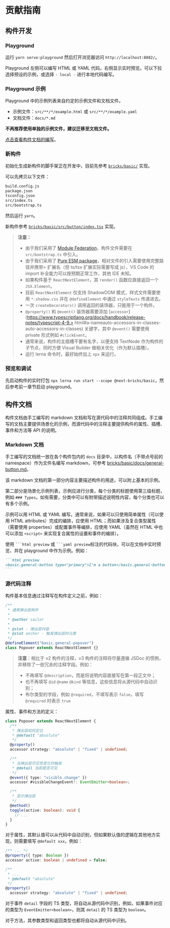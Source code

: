 # 贡献指南

## 构件开发

### Playground

运行 `yarn serve:playground` 然后打开浏览器访问 `http://localhost:8082/`。

Playground 左侧可以编写 HTML 或 YAML 代码，右侧显示实时预览。可以下拉选择预设的示例，或选择 `- local -` 进行本地代码编写。

### Playground 示例

Playground 中的示例列表来自约定的示例文件和文档文件。

- 示例文件：`src/**/*/example.html` 或 `src/**/*/example.yaml`
- 文档文件：`docs/*.md`

**不再推荐使用单独的示例文件，建议迁移至文档文件。**

[点击查看构件文档的编写](#构件文档)。

### 新构件

初始化生成新构件的脚手架正在开发中，目前先参考 [`bricks/basic/`](bricks/basic/) 实现。

可以先拷贝以下文件：

```bash
build.config.js
package.json
tsconfig.json
src/index.ts
src/bootstrap.ts
```

然后运行 `yarn`。

新构件参考 [`bricks/basic/src/button/index.tsx`](bricks/basic/src/button/index.tsx) 实现。

> **注意：**
>
> - 由于我们采用了 [Module Federation](https://webpack.js.org/concepts/module-federation/)，构件文件需要在 `src/bootstrap.ts` 中引入。
> - 由于我们采用了 [Pure ESM package](https://gist.github.com/sindresorhus/a39789f98801d908bbc7ff3ecc99d99c)，相对文件的引入需要使用完整路径并携带> 扩展名（但 ts/tsx 扩展实际需要写成 js），VS Code 的 import 补全能力可以按预期正常工作，其他 IDE 未知。
> - 如果构件基于 `ReactNextElement`，其 `render()` 函数应直接返回一个 `JSX.Element`。
> - 目前 `ReactNextElement` 仅支持 ShadowDOM 模式，样式文件需要使用 `*.shadow.css` 并在 `@defineElement` 中通过 `styleTexts` 传递进去。
> - 一次 `createDecorators()` 调用返回的装饰器，只能用于一个构件。
> - `@property()` 和 `@event()` 装饰器需要添加 [`accessor`](https://www.typescriptlang.org/docs/handbook/release-notes/typescript-4-9.> html#a-nameauto-accessors-in-classes-auto-accessors-in-classes) 关键字，其中 `@event()` 需要使用 private 形式例如 `#clickEvent`。
> - 通常来说，构件的主插槽不要有名字，以便支持 TextNode 作为构件的子节点，同时方便 Visual Builder 做相关优化（作为默认插槽）。
> - 运行 lerna 命令时，最好始终加上 `npx` 来运行。

### 预览和调试

先启动构件的实时打包 `npx lerna run start --scope @next-bricks/basic`，然后参考前一章节启动 playground。

## 构件文档

构件文档由手工编写的 markdown 文档和写在源代码中的注释共同组成。手工编写的文档主要提供场景化的示例，而源代码中的注释主要提供构件的属性、插槽、事件和方法等 API 的说明。

### Markdown 文档

手工编写的文档统一放在各个构件包内的 `docs` 目录中，以构件名（不带点号前的 namespace）作为文件名编写 markdown，可参考 [bricks/basic/docs/general-button.md](bricks/basic/docs/general-button.md)。

该 markdown 文档的第一部分内容主要描述构件的用途，可以附上基本的示例。

第二部分是场景化示例列表，示例应进行分类，每个分类的标题使用第三级标题，例如 `### Types`。如有需要，分类中可以有附带描述说明性内容，每个分类也可以有多个示例。

示例可以用 HTML 或 YAML 编写。通常来说，如果可以只使用简单属性（可以使用 HTML attributes）完成的编排，应使用 HTML；而如果涉及复合类型属性（需要使用 properties）或配置事件等编排，应使用 YAML（虽然在 HTML 中也可以添加 `<script>` 来实现复合属性的设置和事件的编排）。

使用 ` ```html preview ` 或 ` ```yaml preview `标注的代码块，可以在文档中实时预览、并在 playground 中作为示例。例如：

````md
```html preview
<basic.general-button type="primary">I'm a button</basic.general-button>
```
````

### 源代码注释

构件基本信息通过注释写在构件定义之前，例如：

```ts
/**
 * 通用弹出层构件
 *
 * @author sailor
 *
 * @slot - 弹出层内容
 * @slot anchor - 触发弹出层的元素
 */
@defineElement("basic.general-popover")
class Popover extends ReactNextElement {}
```

> **注意**：相比于 v2 构件的注释，v3 构件的注释将尽量遵循 JSDoc 的惯例，并移除了一些冗余的注释字段。例如：
>
> - 不再填写 `@description`，而是将说明内容直接写在第一段正文中；
> - 也不再填写 `@id` `@name` `@kind` 等信息，这些信息将从源代码中自动识别；
> - 布尔类型的字段，例如 `@required`，不填写表示 `false`，填写 `@required` 时表示 `true`

属性、事件和方法的定义：

```ts
class Popover extends ReactNextElement {
  /**
   * 弹出层如何定位
   * @default "absolute"
   */
  @property()
  accessor strategy: "absolute" | "fixed" | undefined;

  /**
   * 当弹出层可见性变化时触发
   * @detail 当前是否可见
   */
  @event({ type: "visible.change" })
  accessor #visibleChangeEvent!: EventEmitter<boolean>;

  /**
   * 显示弹出层
   */
  @method()
  toggle(active: boolean): void {
    // ...
  }
}
```

对于属性，其默认值可以从代码中自动识别，但如果默认值的逻辑在其他地方实现，则需要填写 `@default xxx`，例如：

```ts
/** ... */
@property({ type: Boolean })
accessor active: boolean | undefined = false;

/**
 * ...
 * @default "absolute"
 */
@property()
  accessor strategy: "absolute" | "fixed" | undefined;
```

对于事件 `detail` 字段的 TS 类型，将自动从源代码中识别，例如，如果事件对应的类型为 `EventEmitter<boolean>`，则其 `detail` 的 TS 类型为 `boolean`。

对于方法，其参数类型和返回类型也都将自动从源代码中识别。
